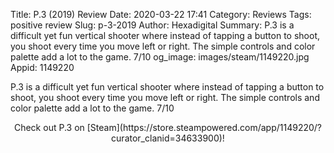 Title: P.3 (2019) Review
Date: 2020-03-22 17:41
Category: Reviews
Tags: positive review
Slug: p-3-2019
Author: Hexadigital
Summary: P.3 is a difficult yet fun vertical shooter where instead of tapping a button to shoot, you shoot every time you move left or right. The simple controls and color palette add a lot to the game. 7/10
og_image: images/steam/1149220.jpg
Appid: 1149220

P.3 is a difficult yet fun vertical shooter where instead of tapping a button to shoot, you shoot every time you move left or right. The simple controls and color palette add a lot to the game. 7/10

<center>Check out P.3 on [Steam](https://store.steampowered.com/app/1149220/?curator_clanid=34633900)!</center>
